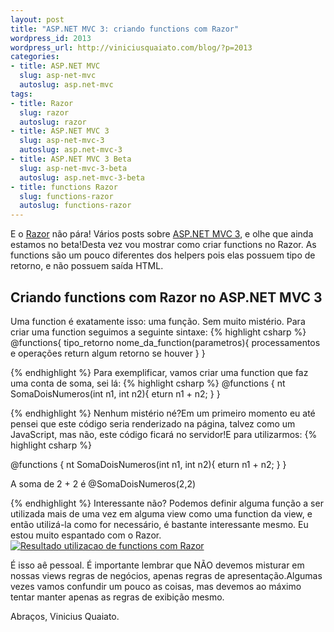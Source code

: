 ```yaml
--- 
layout: post
title: "ASP.NET MVC 3: criando functions com Razor"
wordpress_id: 2013
wordpress_url: http://viniciusquaiato.com/blog/?p=2013
categories: 
- title: ASP.NET MVC
  slug: asp-net-mvc
  autoslug: asp.net-mvc
tags: 
- title: Razor
  slug: razor
  autoslug: razor
- title: ASP.NET MVC 3
  slug: asp-net-mvc-3
  autoslug: asp.net-mvc-3
- title: ASP.NET MVC 3 Beta
  slug: asp-net-mvc-3-beta
  autoslug: asp.net-mvc-3-beta
- title: functions Razor
  slug: functions-razor
  autoslug: functions-razor
---
```

E o [Razor](http://viniciusquaiato.com/blog/tag/razor/) não pára! Vários posts sobre [ASP.NET MVC 3](http://viniciusquaiato.com/blog/tag/asp-net-mvc-3/), e olhe que ainda estamos no beta!Desta vez vou mostrar como criar functions no Razor. As functions são um pouco diferentes dos helpers pois elas possuem tipo de retorno, e não possuem saída HTML.

## Criando functions com Razor no ASP.NET MVC 3
Uma function é exatamente isso: uma função. Sem muito mistério. Para criar uma function seguimos a seguinte sintaxe:
{% highlight csharp %}
@functions{    tipo_retorno nome_da_function(parametros){        processamentos e operações        return algum retorno se houver    }
}

{% endhighlight %}
Para exemplificar, vamos criar uma function que faz uma conta de soma, sei lá:
{% highlight csharp %}
@functions {
nt SomaDoisNumeros(int n1, int n2){
eturn n1 + n2;
    }
}

{% endhighlight %}
Nenhum mistério né?Em um primeiro momento eu até pensei que este código seria renderizado na página, talvez como um JavaScript, mas não, este código ficará no servidor!E para utilizarmos:
{% highlight csharp %}
<body>    <div>@functions {
nt SomaDoisNumeros(int n1, int n2){
eturn n1 + n2;
    }
}


A soma de 2 + 2 é @SomaDoisNumeros(2,2)    </div></body>
{% endhighlight %}
Interessante não? Podemos definir alguma função a ser utilizada mais de uma vez em alguma view como uma function da view, e então utilizá-la como for necessário, é bastante interessante mesmo. Eu estou muito espantado com o Razor.[![Resultado utilizacao de functions com Razor](http://viniciusquaiato.com/images_posts/Resultado-utilizacao-de-functions-com-Razor-300x142.png "Resultado utilizacao de functions com Razor")](http://viniciusquaiato.com/images_posts/Resultado-utilizacao-de-functions-com-Razor.png)

É isso aê pessoal. É importante lembrar que NÃO devemos misturar em nossas views regras de negócios, apenas regras de apresentação.Algumas vezes vamos confundir um pouco as coisas, mas devemos ao máximo tentar manter apenas as regras de exibição mesmo.

Abraços,
Vinicius Quaiato.
